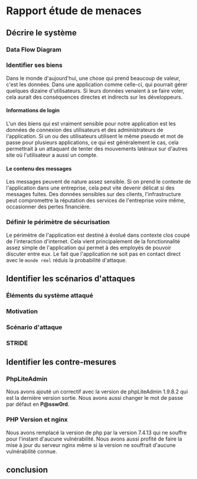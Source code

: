 # Rapport étude de menaces

## Décrire le système 

### Data Flow Diagram

### Identifier ses biens 

Dans le monde d'aujourd'hui, une chose qui prend beaucoup de valeur, c'est les données. Dans une application comme celle-ci, qui pourrait gérer quelques dizaine d'utilisateurs. Si leurs données venaient à se faire voler, cela aurait des conséquences directes et indirects sur les développeurs. 

#### Informations de login 

L'un des biens qui est vraiment sensible pour notre application est les données de connexion  des utilisateurs et des administrateurs de l'application. Si un ou des utilisateurs utilisent le même pseudo et mot de passe pour plusieurs applications, ce qui est généralement le cas, cela permettrait à un attaquant de tenter des mouvements latéraux sur d'autres site où l'utilisateur a aussi un compte.

#### Le contenu des messages

Les messages peuvent de nature assez sensible. Si on prend le contexte de l'application dans une entreprise, cela peut vite devenir délicat si des messages fuites. Des données sensibles sur des clients, l'infrastructure peut compromettre la réputation des services de l'entreprise voire même, occasionner des pertes financière. 

### Définir le périmètre de sécurisation

Le périmètre de l'application est destiné à évolué dans contexte clos coupé de l'interaction d'internet. Cela vient principalement de la fonctionnalité assez simple de l'application qui permet à des employés de pouvoir discuter entre eux. Le fait que l'application ne soit pas en contact direct avec le `monde réel` réduis la probabilité d'attaque. 

## Identifier les scénarios d'attaques



### Éléments du système attaqué

### Motivation

### Scénario d'attaque

### STRIDE

## Identifier les contre-mesures

### PhpLiteAdmin

Nous avons ajouté un correctif avec la version de phpLiteAdmin 1.9.8.2 qui est la dernière version sortie. Nous avons aussi changer le mot de passe par défaut en **P@ssw0rd**. 

### PHP Version et nginx 

Nous avons remplacé la version de php par la version 7.4.13 qui ne souffre pour l'instant d'aucune vulnérabilité. Nous avons aussi profité de faire la mise à jour du serveur nginx même si la version ne souffrait d'aucune vulnérabilité connue.

## conclusion
